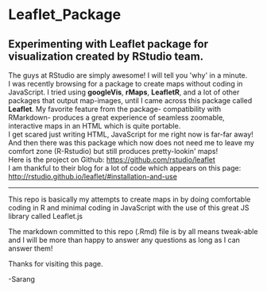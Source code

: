 # Leaflet_Package
## Experimenting with Leaflet package for visualization created by RStudio team.
The guys at RStudio are simply awesome! I will tell you 'why' in a  minute.  
I was recently browsing for a package to create maps without coding in JavaScript. I tried using **googleVis**, **rMaps**, **LeafletR**, and a lot of other packages that output map-images, until I came across this package called **Leaflet**. My favorite feature from the package- compatibility with RMarkdown- produces a great experience of seamless zoomable, interactive maps in an HTML which is quite portable.  
I get scared just writing HTML, JavaScript for me right now is far-far away! And then there was this package which now does not need me to leave my comfort zone (R-Rstudio) but still produces pretty-lookin' maps!  
Here is the project on Github: <https://github.com/rstudio/leaflet>  
I am thankful to their blog for a lot of code which appears on this page: <http://rstudio.github.io/leaflet/#installation-and-use>  
**********
This repo is basically my attempts to create maps in by doing comfortable coding in R and minimal coding in JavaScript with the use of this great JS library called Leaflet.js

The markdown committed to this repo (.Rmd) file is by all means tweak-able and I will be more than happy to answer any questions as long as I can answer them!

Thanks for visiting this page.

-Sarang
